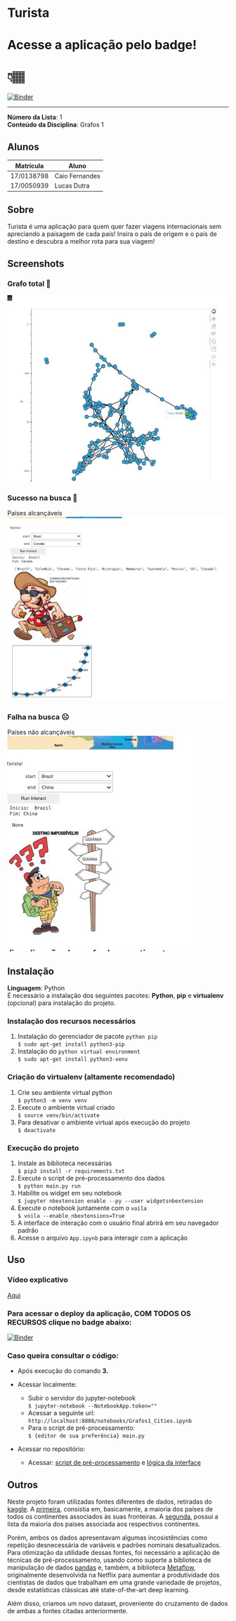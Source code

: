 # Turista
# Acesse a aplicação pelo badge! 
# 👇🏽
[![Binder](https://mybinder.org/badge_logo.svg)](https://mybinder.org/v2/gh/projeto-de-algoritmos/Grafos1_Turista/master?urlpath=%2Fvoila%2Frender%2Fapp.ipynb)

---

**Número da Lista**: 1<br>
**Conteúdo da Disciplina**: Grafos 1<br>

## Alunos
|Matrícula | Aluno |
| -- | -- |
| 17/0138798  |  Caio Fernandes |
| 17/0050939  |  Lucas Dutra    |

## Sobre 
Turista é uma aplicação para quem quer fazer viagens internacionais sem apreciando a paisagem de cada país! Insira o país de origem e o país de destino e descubra a melhor rota para sua viagem!  

## Screenshots
### Grafo total 🙂
![total_graph](img/all_graph.jpg)
### Sucesso na busca 🙂
Países alcançáveis
![success](img/success.jpg)
### Falha na busca ☹️
Países não alcançáveis
![fail](img/fail.jpg)

## Instalação 
**Linguagem**: Python<br>
É necessário a instalação dos seguintes pacotes: **Python**, **pip** e **virtualenv** (opcional) para instalação do projeto.
### Instalação dos recursos necessários
1. Instalação do gerenciador de pacote `python pip`<br>
    ```$ sudo apt-get install python3-pip```
2. Instalação do `python virtual environment`<br>
    ```$ sudo apt-get install python3-venv```

### Criação do virtualenv (altamente recomendado)
1. Crie seu ambiente virtual python  
    ```$ python3 -m venv venv ```  
2. Execute o ambiente virtual criado  
    ```$ source venv/bin/activate```  
3. Para desativar o ambiente virtual após execução do projeto   
    ```$ deactivate```
### Execução do projeto
1. Instale as biblioteca necessárias  
    ```$ pip3 install -r requirements.txt```
2. Execute o script de pré-processamento dos dados  
    ```$ python main.py run```
3. Habilite os widget em seu notebook  
    ```$ jupyter nbextension enable --py --user widgetsnbextension```
4. Execute o notebook juntamente com o `voila`  
   ```$ voila --enable_nbextensions=True```
5. A interface de interação com o usuário final abrirá em seu navegador padrão  
6. Acesse o arquivo `App.ipynb` para interagir com a aplicação

## Uso 

### Vídeo explicativo
[Aqui](https://github.com/projeto-de-algoritmos/Grafos1_Turista/blob/master/app.mp4)

### Para acessar o deploy da aplicação, COM TODOS OS RECURSOS clique no badge abaixo:
[![Binder](https://mybinder.org/badge_logo.svg)](https://mybinder.org/v2/gh/projeto-de-algoritmos/Grafos1_Turista/master?urlpath=%2Fvoila%2Frender%2Fapp.ipynb)

### Caso queira consultar o código:
- Após execução do comando **3.** 
- Acessar localmente:
  - Subir o servidor do jupyter-notebook  
  `$ jupyter-notebook --NotebookApp.token=""`
  - Acessar a seguinte url:  
  `http://localhost:8888/notebooks/Grafos1_Cities.ipynb`
  - Para o script de pré-processamento:  
  `$ {editor de sua preferência} main.py`
  
- Acessar no repositório:
  - Acessar: [script de pré-processamento](https://github.com/projeto-de-algoritmos/Grafos1_Turista/blob/master/main.py) e [lógica da interface](https://github.com/projeto-de-algoritmos/Grafos1_Turista/blob/master/Grafos1_Cities.ipynb)

## Outros 
<p>Neste projeto foram utilizadas fontes diferentes de dados, retiradas do <a href="https://www.kaggle.com/">kaggle</a>. A <a href="https://www.kaggle.com/resheto/country-borders">primeira</a>, consistia em, basicamente, a maioria dos países de todos os continentes associados às suas fronteiras. A <a href="https://www.kaggle.com/tomvebrcz/countriesandcontinents">segunda</a>, possui a lista da maioria dos países associada aos respectivos continentes.</p>

<p>Porém, ambos os dados apresentavam algumas incosistências como repetição desnecessária de variáveis e padrões nominais desatualizados. Para otimização da utilidade dessas fontes, foi necessário a aplicação de técnicas de pré-processamento, usando como suporte a biblioteca de manipulação de dados <a href="https://pandas.pydata.org/">pandas</a> e, também, a biblioteca <a href="https://metaflow.org/">Metaflow</a>, originalmente desenvolvida na Netflix para aumentar a produtividade dos cientistas de dados que trabalham em uma grande variedade de projetos, desde estatísticas clássicas até state-of-the-art deep learning.</p>

<p>Além disso, criamos um novo dataset, proveniente do cruzamento de dados de ambas a fontes citadas anteriormente.</p>
